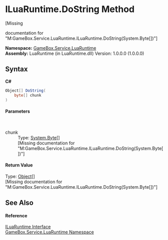 # ILuaRuntime.DoString Method 
 

\[Missing <summary> documentation for "M:GameBox.Service.LuaRuntime.ILuaRuntime.DoString(System.Byte[])"\]

**Namespace:**&nbsp;<a href="0ce109c1-664b-61df-f44d-f1eea7f8a1d9">GameBox.Service.LuaRuntime</a><br />**Assembly:**&nbsp;LuaRuntime (in LuaRuntime.dll) Version: 1.0.0.0 (1.0.0.0)

## Syntax

**C#**<br />
``` C#
Object[] DoString(
	byte[] chunk
)
```


#### Parameters
&nbsp;<dl><dt>chunk</dt><dd>Type: <a href="http://msdn2.microsoft.com/zh-cn/library/yyb1w04y" target="_blank">System.Byte</a>[]<br />\[Missing <param name="chunk"/> documentation for "M:GameBox.Service.LuaRuntime.ILuaRuntime.DoString(System.Byte[])"\]</dd></dl>

#### Return Value
Type: <a href="http://msdn2.microsoft.com/zh-cn/library/e5kfa45b" target="_blank">Object</a>[]<br />\[Missing <returns> documentation for "M:GameBox.Service.LuaRuntime.ILuaRuntime.DoString(System.Byte[])"\]

## See Also


#### Reference
<a href="94f69609-cd4e-d42d-4bcd-7e19dfd558ea">ILuaRuntime Interface</a><br /><a href="0ce109c1-664b-61df-f44d-f1eea7f8a1d9">GameBox.Service.LuaRuntime Namespace</a><br />